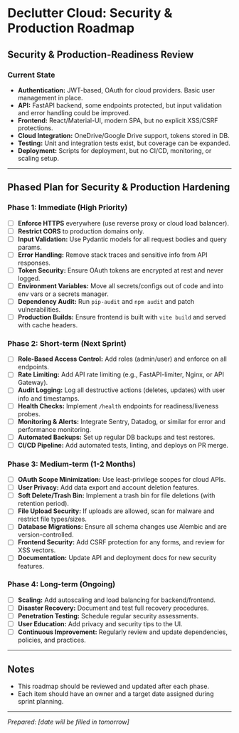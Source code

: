 # Declutter Cloud: Security & Production Roadmap

## Security & Production-Readiness Review

### Current State
- **Authentication:** JWT-based, OAuth for cloud providers. Basic user management in place.
- **API:** FastAPI backend, some endpoints protected, but input validation and error handling could be improved.
- **Frontend:** React/Material-UI, modern SPA, but no explicit XSS/CSRF protections.
- **Cloud Integration:** OneDrive/Google Drive support, tokens stored in DB.
- **Testing:** Unit and integration tests exist, but coverage can be expanded.
- **Deployment:** Scripts for deployment, but no CI/CD, monitoring, or scaling setup.

---

## Phased Plan for Security & Production Hardening

### **Phase 1: Immediate (High Priority)**
- [ ] **Enforce HTTPS** everywhere (use reverse proxy or cloud load balancer).
- [ ] **Restrict CORS** to production domains only.
- [ ] **Input Validation:** Use Pydantic models for all request bodies and query params.
- [ ] **Error Handling:** Remove stack traces and sensitive info from API responses.
- [ ] **Token Security:** Ensure OAuth tokens are encrypted at rest and never logged.
- [ ] **Environment Variables:** Move all secrets/configs out of code and into env vars or a secrets manager.
- [ ] **Dependency Audit:** Run `pip-audit` and `npm audit` and patch vulnerabilities.
- [ ] **Production Builds:** Ensure frontend is built with `vite build` and served with cache headers.

### **Phase 2: Short-term (Next Sprint)**
- [ ] **Role-Based Access Control:** Add roles (admin/user) and enforce on all endpoints.
- [ ] **Rate Limiting:** Add API rate limiting (e.g., FastAPI-limiter, Nginx, or API Gateway).
- [ ] **Audit Logging:** Log all destructive actions (deletes, updates) with user info and timestamps.
- [ ] **Health Checks:** Implement `/health` endpoints for readiness/liveness probes.
- [ ] **Monitoring & Alerts:** Integrate Sentry, Datadog, or similar for error and performance monitoring.
- [ ] **Automated Backups:** Set up regular DB backups and test restores.
- [ ] **CI/CD Pipeline:** Add automated tests, linting, and deploys on PR merge.

### **Phase 3: Medium-term (1-2 Months)**
- [ ] **OAuth Scope Minimization:** Use least-privilege scopes for cloud APIs.
- [ ] **User Privacy:** Add data export and account deletion features.
- [ ] **Soft Delete/Trash Bin:** Implement a trash bin for file deletions (with retention period).
- [ ] **File Upload Security:** If uploads are allowed, scan for malware and restrict file types/sizes.
- [ ] **Database Migrations:** Ensure all schema changes use Alembic and are version-controlled.
- [ ] **Frontend Security:** Add CSRF protection for any forms, and review for XSS vectors.
- [ ] **Documentation:** Update API and deployment docs for new security features.

### **Phase 4: Long-term (Ongoing)**
- [ ] **Scaling:** Add autoscaling and load balancing for backend/frontend.
- [ ] **Disaster Recovery:** Document and test full recovery procedures.
- [ ] **Penetration Testing:** Schedule regular security assessments.
- [ ] **User Education:** Add privacy and security tips to the UI.
- [ ] **Continuous Improvement:** Regularly review and update dependencies, policies, and practices.

---

## Notes
- This roadmap should be reviewed and updated after each phase.
- Each item should have an owner and a target date assigned during sprint planning.

---

*Prepared: [date will be filled in tomorrow]* 